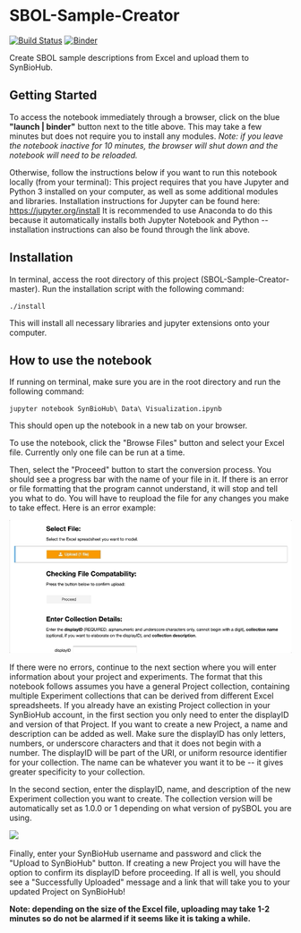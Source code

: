 # SBOL-Sample-Creator

[![Build Status](https://travis-ci.org/TASBE/SBOL-Sample-Creator.svg?branch=master)](https://travis-ci.org/TASBE/SBOL-Sample-Creator) [![Binder](https://mybinder.org/badge_logo.svg)](https://mybinder.org/v2/gh/TASBE/SBOL-Sample-Creator/master?filepath=SynBioHub%20Data%20Visualization.ipynb)

Create SBOL sample descriptions from Excel and upload them to SynBioHub.

## Getting Started
To access the notebook immediately through a browser, click on the blue **"launch | binder"** button next to the title above. This may take a few minutes but does not require you to install any modules.
*Note: if you leave the notebook inactive for 10 minutes, the browser will shut down and the notebook will need to be reloaded.*


Otherwise, follow the instructions below if you want to run this notebook locally (from your terminal):
This project requires that you have Jupyter and Python 3 installed on your computer, as well as some additional modules and libraries.
Installation instructions for Jupyter can be found here: https://jupyter.org/install
It is recommended to use Anaconda to do this because it automatically installs both Jupyter Notebook and Python -- installation instructions can also be found through the link above.

## Installation
In terminal, access the root directory of this project (SBOL-Sample-Creator-master). Run the installation script with the following command:
```
./install
```
This will install all necessary libraries and jupyter extensions onto your computer.

## How to use the notebook
If running on terminal, make sure you are in the root directory and run the following command:
```
jupyter notebook SynBioHub\ Data\ Visualization.ipynb
```
This should open up the notebook in a new tab on your browser. 

To use the notebook, click the "Browse Files" button and select your Excel file. Currently only one file can be run at a time.

Then, select the "Proceed" button to start the conversion process. You should see a progress bar with the name of your file in it. If there is an error or file formatting that the program cannot understand, it will stop and tell you what to do. 
You will have to reupload the file for any changes you make to take effect. Here is an error example:

![](img/errorexample.gif)

If there were no errors, continue to the next section where you will enter information about your project and experiments. The format that this notebook follows assumes you have a general Project collection, containing multiple Experiment collections that can be derived from different Excel spreadsheets. 
If you already have an existing Project collection in your SynBioHub account, in the first section you only need to enter the displayID and version of that Project. If you want to create a new Project, a name and description can be added as well. Make sure the displayID has only letters, numbers, or underscore characters and that it does not begin with a number. The displayID will be part of the URI, or uniform resource identifier for your collection.
The name can be whatever you want it to be -- it gives greater specificity to your collection.

In the second section, enter the displayID, name, and description of the new Experiment collection you want to create. The collection version will be automatically set as 1.0.0 or 1 depending on what version of pySBOL you are using.

![](img/HowToUse.gif)

Finally, enter your SynBioHub username and password and click the "Upload to SynBioHub" button. If creating a new Project you will have the option to confirm its displayID before proceeding. If all is well, you should see a "Successfully Uploaded" message and a link that will take you to your updated Project on SynBioHub!

**Note: depending on the size of the Excel file, uploading may take 1-2 minutes so do not be alarmed if it seems like it is taking a while.**

